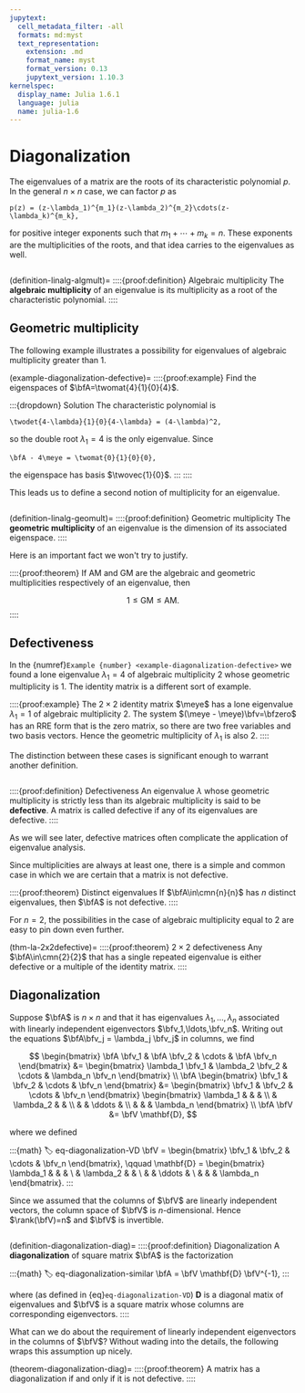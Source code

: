 ```yaml
---
jupytext:
  cell_metadata_filter: -all
  formats: md:myst
  text_representation:
    extension: .md
    format_name: myst
    format_version: 0.13
    jupytext_version: 1.10.3
kernelspec:
  display_name: Julia 1.6.1
  language: julia
  name: julia-1.6
---
```

# Diagonalization

The eigenvalues of a matrix are the roots of its characteristic polynomial $p$. In the general $n\times n$ case, we can factor $p$ as

```{math}
p(z) = (z-\lambda_1)^{m_1}(z-\lambda_2)^{m_2}\cdots(z-\lambda_k)^{m_k},
```

for positive integer exponents such that $m_1+\cdots+m_k=n$. These exponents are the multiplicities of the roots, and that idea carries to the eigenvalues as well.

```{index} ! multiplicity; algebraic
```

(definition-linalg-algmult)=
::::{proof:definition} Algebraic multiplicity
The **algebraic multiplicity** of an eigenvalue is its multiplicity as a root of the characteristic polynomial.
::::

## Geometric multiplicity

The following example illustrates a possibility for eigenvalues of algebraic multiplicity greater than 1.

(example-diagonalization-defective)=
::::{proof:example}
Find the eigenspaces of $\bfA=\twomat{4}{1}{0}{4}$.

:::{dropdown} Solution
The characteristic polynomial is 

```{math}
\twodet{4-\lambda}{1}{0}{4-\lambda} = (4-\lambda)^2,
```

so the double root $\lambda_1=4$ is the only eigenvalue. Since

```{math}
\bfA - 4\meye = \twomat{0}{1}{0}{0},
```

the eigenspace has basis $\twovec{1}{0}$.
:::
::::

This leads us to define a second notion of multiplicity for an eigenvalue. 

```{index} ! multiplicity; geometric
```

(definition-linalg-geomult)=
::::{proof:definition} Geometric multiplicity
The **geometric multiplicity** of an eigenvalue is the dimension of its associated eigenspace.
::::

Here is an important fact we won't try to justify.

::::{proof:theorem}
If $\text{AM}$ and $\text{GM}$ are the algebraic and geometric multiplicities respectively of an eigenvalue, then 

$$
1 \le \text{GM} \le \text{AM}.
$$
::::

## Defectiveness

In the {numref}`Example {number} <example-diagonalization-defective>` we found a lone eigenvalue $\lambda_1=4$ of algebraic multiplicity 2 whose geometric multiplicity is 1. The identity matrix is a different sort of example.

::::{proof:example}
The $2\times 2$ identity matrix $\meye$ has a lone eigenvalue $\lambda_1=1$ of algebraic multiplicity 2. The system $(\meye - \meye)\bfv=\bfzero$ has an RRE form that is the zero matrix, so there are two free variables and two basis vectors. Hence the geometric multiplicity of $\lambda_1$ is also 2.
::::

The distinction between these cases is significant enough to warrant another definition.

```{index} ! defective; eigenvalue, ! defective; matrix
```

::::{proof:definition} Defectiveness
An eigenvalue $\lambda$ whose geometric multiplicity is strictly less than its algebraic multiplicity is said to be **defective**. A matrix is called defective if any of its eigenvalues are defective.
::::

As we will see later, defective matrices often complicate the application of eigenvalue analysis. 

Since multiplicities are always at least one, there is a simple and common case in which we are certain that a matrix is not defective.

::::{proof:theorem} Distinct eigenvalues
If $\bfA\in\cmn{n}{n}$ has $n$ distinct eigenvalues, then $\bfA$ is not defective.
::::

For $n=2$, the possibilities in the case of algebraic multiplicity equal to 2 are easy to pin down even further. 

(thm-la-2x2defective)=
::::{proof:theorem} $2\times 2$ defectiveness
Any $\bfA\in\cmn{2}{2}$ that has a single repeated eigenvalue is either defective or a multiple of the identity matrix. 
::::

## Diagonalization

Suppose $\bfA$ is $n\times n$ and that it has eigenvalues $\lambda_1,\ldots,\lambda_n$ associated with linearly independent eigenvectors $\bfv_1,\ldots,\bfv_n$. Writing out the equations $\bfA\bfv_j = \lambda_j \bfv_j$ in columns, we find

$$
\begin{bmatrix}
  \bfA \bfv_1 & \bfA \bfv_2 & \cdots & \bfA \bfv_n
\end{bmatrix}
&= \begin{bmatrix}
  \lambda_1 \bfv_1 & \lambda_2 \bfv_2 & \cdots & \lambda_n \bfv_n
\end{bmatrix} \\ 
\bfA \begin{bmatrix}
  \bfv_1 & \bfv_2 & \cdots & \bfv_n
\end{bmatrix}
&= \begin{bmatrix}
  \bfv_1 &  \bfv_2 & \cdots & \bfv_n
\end{bmatrix} \begin{bmatrix}
  \lambda_1 & & & \\ & \lambda_2  & & \\ & & \ddots & \\ & & & \lambda_n
\end{bmatrix} \\ 
\bfA \bfV &= \bfV \mathbf{D},
$$

where we defined

:::{math}
:label: eq-diagonalization-VD
\bfV = \begin{bmatrix} \bfv_1 &  \bfv_2 & \cdots & \bfv_n \end{bmatrix}, \qquad 
\mathbf{D} = \begin{bmatrix}
  \lambda_1 & & & \\ & \lambda_2  & & \\ & & \ddots & \\ & & & \lambda_n
\end{bmatrix}.
:::

Since we assumed that the columns of $\bfV$ are linearly independent vectors, the column space of $\bfV$ is $n$-dimensional. Hence $\rank(\bfV)=n$ and $\bfV$ is invertible. 

```{index} ! diagonalization
```

(definition-diagonalization-diag)=
::::{proof:definition} Diagonalization
A **diagonalization** of square matrix $\bfA$ is the factorization

:::{math}
:label: eq-diagonalization-similar
\bfA = \bfV \mathbf{D} \bfV^{-1},
:::

where (as defined in {eq}`eq-diagonalization-VD`) $\mathbf{D}$ is a diagonal matix of eigenvalues and $\bfV$ is a square matrix whose columns are corresponding eigenvectors.
::::

What can we do about the requirement of linearly independent eigenvectors in the columns of $\bfV$? Without wading into the details, the following wraps this assumption up nicely.

(theorem-diagonalization-diag)=
::::{proof:theorem} 
A matrix has a diagonalization if and only if it is not defective.
::::
